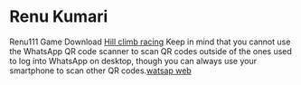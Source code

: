 # Renu Kumari
Renu111
Game Download <a href="https://appszx.com/hill-climb-racing-game/">Hill climb racing</a>
Keep in mind that you cannot use the WhatsApp QR code scanner to scan QR codes outside of the ones used to log into WhatsApp on desktop, though you can always use your smartphone to scan other QR codes.<a href="https://watsapweb.net/">watsap web</a>
